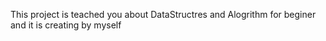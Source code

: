 This project is teached you about DataStructres and Alogrithm for beginer and it is creating by myself 
